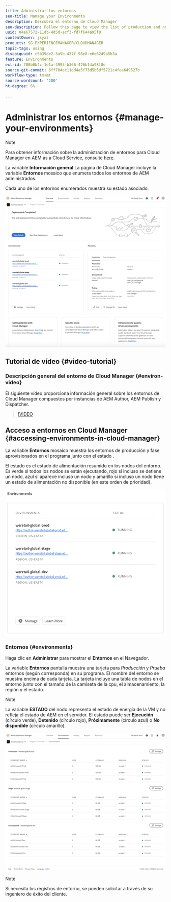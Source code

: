 ```yaml
---
title: Administrar los entornos
seo-title: Manage your Environments
description: Descubra el entorno de Cloud Manager
seo-description: Follow this page to view the list of production and non-production environments that are used for setting up and running the CI/CD pipeline in Cloud Manager.
uuid: 04e67572-11db-4d5d-acf3-fd7f644a95f0
contentOwner: jsyal
products: SG_EXPERIENCEMANAGER/CLOUDMANAGER
topic-tags: using
discoiquuid: c5b39de2-3a9b-437f-98e8-e6e6249a5b3a
feature: Environments
exl-id: 700b0b4c-1e1a-4993-b366-426b14a98f8e
source-git-commit: 6ff704ec11dd4a5f73d5b5df5721c4fee649527b
workflow-type: tm+mt
source-wordcount: '280'
ht-degree: 6%

---
```


# Administrar los entornos {#manage-your-environments}

>[!NOTE]
>Para obtener información sobre la administración de entornos para Cloud Manager en AEM as a Cloud Service, consulte [here](https://experienceleague.adobe.com/docs/experience-manager-cloud-service/implementing/using-cloud-manager/manage-environments.html?lang=es#using-cloud-manager).

La variable **Información general** La página de Cloud Manager incluye la variable **Entornos** mosaico que enumera todos los entornos de AEM administrados.

Cada uno de los entornos enumerados muestra su estado asociado.

![](assets/Manage-Environ-Overview.png)

## Tutorial de vídeo {#video-tutorial}

### Descripción general del entorno de Cloud Manager {#environ-video}

El siguiente vídeo proporciona información general sobre los entornos de Cloud Manager compuestos por instancias de AEM Author, AEM Publish y Dispatcher.

>[!VIDEO](https://video.tv.adobe.com/v/26318/)

## Acceso a entornos en Cloud Manager {#accessing-environments-in-cloud-manager}

La variable **Entornos** mosaico muestra los entornos de producción y fase aprovisionados en el programa junto con el estado .

El estado es el estado de alimentación resumido en los nodos del entorno. Es verde si todos los nodos se están ejecutando, rojo si incluso se detiene un nodo, azul si aparece incluso un nodo y amarillo si incluso un nodo tiene un estado de alimentación no disponible (en este orden de prioridad).

![](assets/Environments-card-new.png)

### Entornos {#environments}

Haga clic en **Administrar** para mostrar el **Entornos** en el Navegador.

La variable **Entornos** pantalla muestra una tarjeta para *Producción* y *Prueba* entornos (según corresponda) en su programa. El nombre del entorno se muestra encima de cada tarjeta. La tarjeta incluye una tabla de nodos en el entorno junto con el tamaño de la camiseta de la cpu, el almacenamiento, la región y el estado.

>[!NOTE]
>
>La variable **ESTADO** del nodo representa el estado de energía de la VM y no refleja el estado de AEM en el servidor. El estado puede ser **Ejecución** (círculo verde), **Detenido** (círculo rojo), **Próximamente** (círculo azul) o **No disponible** (círculo amarillo).

![](assets/Environments-tab.png)

>[!NOTE]
>
>Si necesita los registros de entorno, se pueden solicitar a través de su ingeniero de éxito del cliente.
